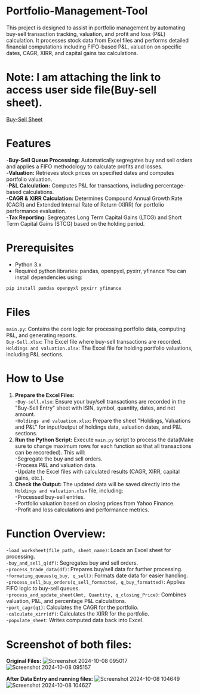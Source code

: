 # Portfolio-Management-Tool
This project is designed to assist in portfolio management by automating buy-sell transaction tracking, valuation, and profit and loss (P&L) calculation. It processes stock data from Excel files and performs detailed financial computations including FIFO-based P&L, valuation on specific dates, CAGR, XIRR, and capital gains tax calculations.
# Note: I am attaching the link to access user side file(Buy-sell sheet).
[Buy-Sell Sheet](https://docs.google.com/spreadsheets/d/1ElRp3Ykaif59Nn04vRN4h16Kf6UDTlMs/edit?usp=sharing&ouid=104400550535866146904&rtpof=true&sd=true)


# Features<br>
-**Buy-Sell Queue Processing:** Automatically segregates buy and sell orders and applies a FIFO methodology to calculate profits and losses.<br>
-**Valuation:** Retrieves stock prices on specified dates and computes portfolio valuation.<br>
-**P&L Calculation:** Computes P&L for transactions, including percentage-based calculations.<br>
-**CAGR & XIRR Calculation:** Determines Compound Annual Growth Rate (CAGR) and Extended Internal Rate of Return (XIRR) for portfolio performance evaluation.<br>
-**Tax Reporting:** Segregates Long Term Capital Gains (LTCG) and Short Term Capital Gains (STCG) based on the holding period.<br>

# Prerequisites
- Python 3.x
- Required python libraries: pandas, openpyxl, pyxirr, yfinance
You can install dependencies using:<br>
```bash
pip install pandas openpyxl pyxirr yfinance
```
# Files
`main.py`: Contains the core logic for processing portfolio data, computing P&L, and generating reports.<br>
`Buy-Sell.xlsx`: The Excel file where buy-sell transactions are recorded.<br>
`Holdings and valuation.xlsx`: The Excel file for holding portfolio valuations, including P&L sections.

# How to Use
1. **Prepare the Excel Files:**<br>
   -`Buy-sell.xlsx`: Ensure your buy/sell transactions are recorded in the "Buy-Sell Entry" sheet with ISIN, symbol, quantity, dates, and net amount.<br>
   -`Holdings and valuation.xlsx`: Prepare the sheet "Holdings, Valuations and P&L" for input/output of holdings data, valuation dates, and P&L sections.<br>
2. **Run the Python Script:** Execute `main.py` script to process the data(Make sure to change maximum rows for each function so that all transactions can be recoreded). This will:<br>
         -Segregate the buy and sell orders.<br>
         -Process P&L and valuation data.<br>
         -Update the Excel files with calculated results (CAGR, XIRR, capital gains, etc.).<br>
3. **Check the Output:** The updated data will be saved directly into the `Holdings and valuation.xlsx` file, including:<br>
         -Processed buy-sell entries.<br>
         -Portfolio valuation based on closing prices from Yahoo Finance.<br>
         -Profit and loss calculations and performance metrics.<br>

# Function Overview:
-`load_worksheet(file_path, sheet_name)`:  Loads an Excel sheet for processing.<br>
-`buy_and_sell_q(df)`: Segregates buy and sell orders.<br>
-`process_trade_data(df)`: Prepares buy/sell data for further processing.<br>
-`formating_queues(q_buy, q_sell)`: Formats date data for easier handling.<br>
-`process_sell_buy_orders(q_sell_formatted, q_buy_formatted)`: Applies FIFO logic to buy-sell queues.<br>
-`process_and_update_sheet(Amt, Quantity, q_closing_Price)`: Combines valuation, P&L, and percentage P&L calculations.<br>
-`port_cagr(q1)`: Calculates the CAGR for the portfolio.<br>
-`calculate_xirr(df)`: Calculates the XIRR for the portfolio.<br>
-`populate_sheet`: Writes computed data back into Excel.<br>

# Screenshot of both files:

**Original Files:**
![Screenshot 2024-10-08 095017](https://github.com/user-attachments/assets/dee63900-476f-468d-ac73-2d5cd0a502c9)
![Screenshot 2024-10-08 095157](https://github.com/user-attachments/assets/71543ff5-8d80-4e4e-b421-611836ac8ac7)

**After Data Entry and running files:**
![Screenshot 2024-10-08 104649](https://github.com/user-attachments/assets/58beb61f-5461-4ceb-b896-e247bbd8c73b)
![Screenshot 2024-10-08 104627](https://github.com/user-attachments/assets/a92b2c1e-b2f4-4efa-8c1b-efdadba8c68e)

